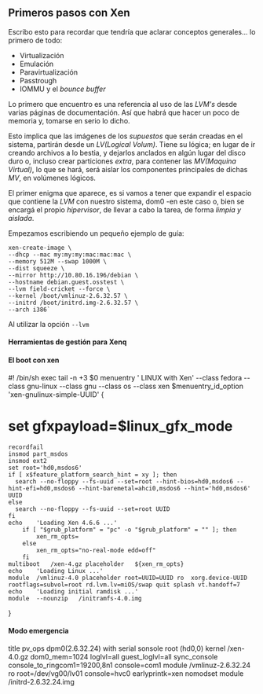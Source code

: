 ## Primeros pasos con Xen

Escribo esto para recordar que tendría que aclarar conceptos generales...
lo primero de todo:

 - Virtualización
 - Emulación
 - Paravirtualización
 - Passtrough
 - IOMMU y el _bounce buffer_
 
 
Lo primero que encuentro es una referencia al uso de las _LVM's_ desde varias
páginas de documentación. Así que habrá  que hacer un poco de memoria y, 
tomarse en serio lo dicho.

Esto implica que las imágenes de los _supuestos_ que serán creadas en el
sistema, partirán desde un _LV(Logical Volum)_.
Tiene su lógica; en lugar de ir creando archivos a lo bestia, y dejarlos
anclados en algún lugar del disco duro o, incluso crear particiones _extra_,
para contener las _MV(Maquina Virtual)_, lo que se hará, será aislar los 
componentes principales de dichas _MV_, en volúmenes lógicos.

El primer enigma que aparece, es si vamos a tener que expandir el espacio
que contiene la _LVM_ con nuestro sistema, dom0 -en este caso o, bien se 
encargá el propio _hipervisor_, de llevar a cabo la tarea, de forma _limpia y
aislada_.



Empezamos escribiendo un pequeño ejemplo de guía:

	xen-create-image \
	--dhcp --mac my:my:my:mac:mac:mac \
	--memory 512M --swap 1000M \
	--dist squeeze \
	--mirror http://10.80.16.196/debian \
	--hostname debian.guest.osstest \
	--lvm field-cricket --force \
	--kernel /boot/vmlinuz-2.6.32.57 \
	--initrd /boot/initrd.img-2.6.32.57 \
	--arch i386`

Al utilizar la opción `--lvm` 

 
#### Herramientas de gestión para Xenq

#### El boot con xen


#! /bin/sh
exec tail -n +3 $0
menuentry ' LINUX with Xen' --class fedora --class gnu-linux --class gnu --class os --class xen $menuentry_id_option 'xen-gnulinux-simple-UUID' {
#	set gfxpayload=$linux_gfx_mode
	recordfail
	insmod part_msdos
	insmod ext2
	set root='hd0,msdos6'
	if [ x$feature_platform_search_hint = xy ]; then
	  search --no-floppy --fs-uuid --set=root --hint-bios=hd0,msdos6 --hint-efi=hd0,msdos6 --hint-baremetal=ahci0,msdos6 --hint='hd0,msdos6'  UUID
	else
	  search --no-floppy --fs-uuid --set=root UUID
	fi
	echo	'Loading Xen 4.6.6 ...'
        if [ "$grub_platform" = "pc" -o "$grub_platform" = "" ]; then
            xen_rm_opts=
        else
            xen_rm_opts="no-real-mode edd=off"
        fi
	multiboot	/xen-4.gz placeholder   ${xen_rm_opts}
	echo	'Loading Linux ...'
	module	/vmlinuz-4.0 placeholder root=UUID=UUID ro  xorg.device-UUID  rootflags=subvol=root rd.lvm.lv=miOS/swap quit splash vt.handoff=7
	echo	'Loading initial ramdisk ...'
	module	--nounzip   /initramfs-4.0.img
}



#### Modo emergencia

title 						pv_ops dpm0(2.6.32.24) with serial  sonsole
root							(hd0,0)
kernel						/xen-4.0.gz dom0_mem=1024 loglvl=all guest_loglvl=all
sync_console			console_to_ringcom1=19200,8n1 console=com1
module						/vmlinuz-2.6.32.24 ro root=/dev/vg00/lv01  console=hvc0
earlyprintk=xen nomodset
module						/initrd-2.6.32.24.img

























